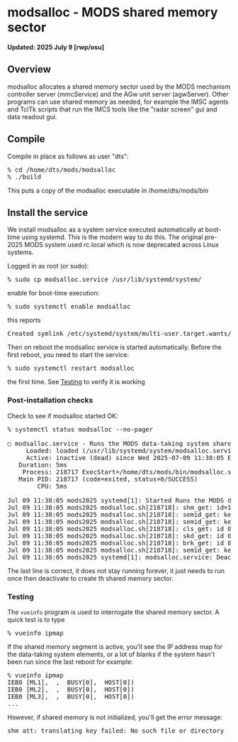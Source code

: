 # modsalloc - MODS shared memory sector

**Updated: 2025 July 9 [rwp/osu]**

## Overview

modsalloc allocates a shared memory sector used by the MODS mechanism
controller server (mmcService) and the AGw unit server (agwServer).
Other programs can use shared memory as needed, for example the
IMSC agents and TclTk scripts that run the IMCS tools like the
"radar screen" gui and data readout gui.

## Compile

Compile in place as follows as user "dts":
<pre>
% cd /home/dts/mods/modsalloc
% ./build
</pre>
This puts a copy of the modsalloc executable in /home/dts/mods/bin


## Install the service

We install modsalloc as a system service executed automatically at
boot-time using systemd.  This is the modern way to do this. The
original pre-2025 MODS system used rc.local which is now
deprecated across Linux systems.

Logged in as root (or sudo):
<pre>
% sudo cp modsalloc.service /usr/lib/systemd/system/
</pre>
enable for boot-time execution:
<pre>
% sudo systemctl enable modsalloc
</pre>

this reports
<pre>
Created symlink /etc/systemd/system/multi-user.target.wants/modsalloc.service → /usr/lib/systemd/system/modsalloc.service.
</pre>
Then on reboot the modsalloc service is started automatically. Before the first reboot, you need to start the service:
<pre>
% sudo systemctl restart modsalloc
</pre>
the first time.  See [Testing](#Testing) to verify it is working

### Post-installation checks

Check to see if modsalloc started OK:
<pre>
% systemctl status modsalloc --no-pager

○ modsalloc.service - Runs the MODS data-taking system shared memory allocator (modsalloc)
     Loaded: loaded (/usr/lib/systemd/system/modsalloc.service; enabled; preset: disabled)
     Active: inactive (dead) since Wed 2025-07-09 11:38:05 EDT; 1h 11min ago
   Duration: 5ms
    Process: 218717 ExecStart=/home/dts/mods/bin/modsalloc.sh (code=exited, status=0/SUCCESS)
   Main PID: 218717 (code=exited, status=0/SUCCESS)
        CPU: 5ms

Jul 09 11:38:05 mods2025 systemd[1]: Started Runs the MODS data-taking system shared memory allocator (modsalloc).
Jul 09 11:38:05 mods2025 modsalloc.sh[218718]: shm_get: id=16, size is 151552 bytes
Jul 09 11:38:05 mods2025 modsalloc.sh[218718]: semid_get: key=-1 id=5
Jul 09 11:38:05 mods2025 modsalloc.sh[218718]: semid_get: key=-1 id=5
Jul 09 11:38:05 mods2025 modsalloc.sh[218718]: cls_get: id 0
Jul 09 11:38:05 mods2025 modsalloc.sh[218718]: skd_get: id 0
Jul 09 11:38:05 mods2025 modsalloc.sh[218718]: brk_get: id 0
Jul 09 11:38:05 mods2025 modsalloc.sh[218718]: semid_get: key=-1 id=5
Jul 09 11:38:05 mods2025 systemd[1]: modsalloc.service: Deactivated successfully.
</pre>
The last line is correct, it does not stay running forever, it just needs to run once then deactivate to create th
shared memory sector.

### Testing

The `vueinfo` program is used to interrogate the shared memory sector.  A quick test is to
type
<pre>
% vueinfo ipmap
</pre>
If the shared memory segment is active, you'll see the IP address map for the data-taking system elements, or a lot of blanks if the system hasn't been run
since the last reboot for example:
<pre>
% vueinfo ipmap
IEB0 [ML1],  ,  BUSY[0],  HOST[0])
IEB0 [ML2],  ,  BUSY[0],  HOST[0])
IEB0 [ML3],  ,  BUSY[0],  HOST[0])
...
</pre>
However, if shared memory is not initialized, you'll get the error message:
<pre>
shm_att: translating key failed: No such file or directory
</pre>
